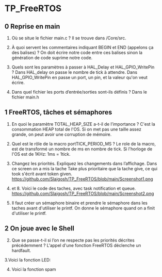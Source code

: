# TP_FreeRTOS

## 0 Reprise en main
1. Où se situe le fichier main.c ?
  Il se trouve dans /Core/src.

2. À quoi servent les commentaires indiquant BEGIN et END (appelons ça des
balises) ?
On doit écrire notre code entre ces balises sinon la génération de code suprime notre code.

3. Quels sont les paramètres à passer à HAL_Delay et HAL_GPIO_WritePin ?
Dans HAL_delay on passe le nombre de tick à attendre. Dans HAL_GPIO_WritePin en passe un port, un pin, et la valeur qu'on veut écrire.

4. Dans quel fichier les ports d’entrée/sorties sont-ils définis ?
Dans le fichier main.h

## 1 FreeRTOS, tâches et sémaphores
1.  En quoi le paramètre TOTAL_HEAP_SIZE a-t-il de l’importance ?
C'est la consommation HEAP total de l'OS. Si on met pas une taille assez grande, on peut avoir une corruption de mémoire.

2. Quel est le rôle de la macro portTICK_PERIOD_MS ?
Le role de la macro, est de transformé un nombre de ms en nombre de tick. Si l'horloge de l'OS est de 1KHz: 1ms = 1tick.

6. Changez les priorités. Expliquez les changements dans l’affichage.
Dans ce screen on a mis la tache Take plus prioritaire que la tache give, ce qui took s'écrit avant token given.
https://github.com/Slaigosh/TP_FreeRTOS/blob/main/Screenshot1.png

7. et 8. Voici le code des taches, avec task notification et queue.
https://github.com/Slaigosh/TP_FreeRTOS/blob/main/Screenshot2.png

12. Il faut créer un sémaphore binaire et prendre le sémaphore dans les taches avant d'utiliser le printf. On donne le sémaphore quand on a finit d'utiliser le printf.

## 2 On joue avec le Shell
2. Que se passe-t-il si l’on ne respecte pas les priorités décrites précédemment ?
L'appel d'une fonction FreeRTOS déclenche un hardfault.

3.Voici la fonction LED:

4. Voici la fonction spam



